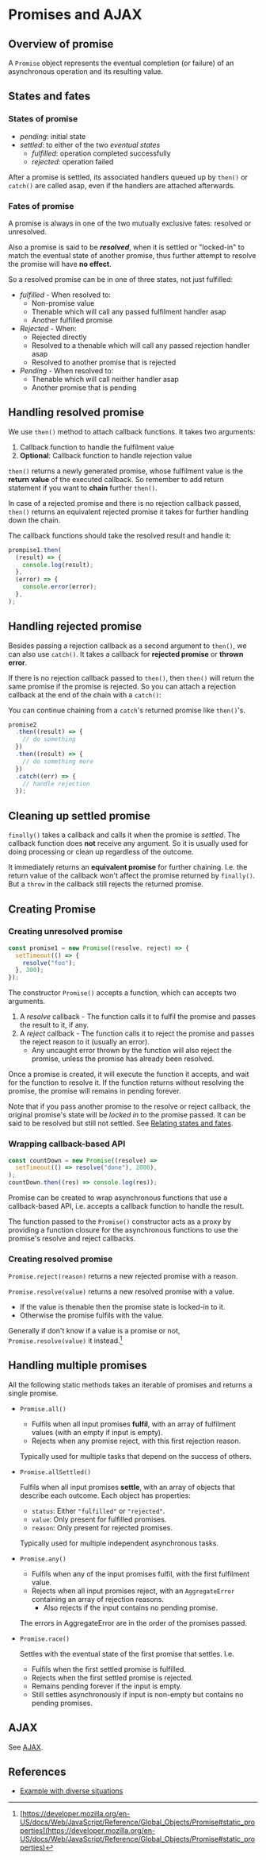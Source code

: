 # Promises and AJAX

## Overview of promise

A `Promise` object represents the eventual completion (or failure) of an
asynchronous operation and its resulting value.

## States and fates

### States of promise

- _pending_: initial state
- _settled_: to either of the two _eventual states_
  - _fulfilled_: operation completed successfully
  - _rejected_: operation failed

After a promise is settled, its associated handlers queued up by `then()` or
`catch()` are called asap, even if the handlers are attached afterwards.

### Fates of promise

A promise is always in one of the two mutually exclusive fates: resolved or
unresolved.

Also a promise is said to be **_resolved_**, when it is settled or "locked-in"
to match the eventual state of another promise, thus further attempt to resolve
the promise will have **no effect**.

So a resolved promise can be in one of three states, not just fulfilled:

- _fulfilled_ - When resolved to:
  - Non-promise value
  - Thenable which will call any passed fulfilment handler asap
  - Another fulfilled promise
- _Rejected_ - When:
  - Rejected directly
  - Resolved to a thenable which will call any passed rejection handler asap
  - Resolved to another promise that is rejected
- _Pending_ - When resolved to:
  - Thenable which will call neither handler asap
  - Another promise that is pending

## Handling resolved promise

We use `then()` method to attach callback functions. It takes two arguments:

1. Callback function to handle the fulfilment value
2. **Optional**: Callback function to handle rejection value

`then()` returns a newly generated promise, whose fulfilment value is the
**return value** of the executed callback. So remember to add return statement
if you want to **chain** further `then()`.

In case of a rejected promise and there is no rejection callback passed,
`then()` returns an equivalent rejected promise it takes for further handling
down the chain.

The callback functions should take the resolved result and handle it:

```javascript
prompise1.then(
  (result) => {
    console.log(result);
  },
  (error) => {
    console.error(error);
  },
);
```

## Handling rejected promise

Besides passing a rejection callback as a second argument to `then()`, we can
also use `catch()`. It takes a callback for **rejected promise** or **thrown
error**.

If there is no rejection callback passed to `then()`, then `then()` will return
the same promise if the promise is rejected. So you can attach a rejection
callback at the end of the chain with a `catch()`:

You can continue chaining from a `catch`'s returned promise like `then()`'s.

```javascript
promise2
  .then((result) => {
    // do something
  })
  .then((result) => {
    // do something more
  })
  .catch((err) => {
    // handle rejection
  });
```

## Cleaning up settled promise

`finally()` takes a callback and calls it when the promise is _settled_. The
callback function does **not** receive any argument. So it is usually used for
doing processing or clean up regardless of the outcome.

It immediately returns an **equivalent promise** for further chaining. I.e. the
return value of the callback won't affect the promise returned by `finally()`.
But a `throw` in the callback still rejects the returned promise.

## Creating Promise

### Creating unresolved promise

```javascript
const promise1 = new Promise((resolve, reject) => {
  setTimeout(() => {
    resolve("foo");
  }, 300);
});
```

The constructor `Promise()` accepts a function, which can accepts two arguments.

1. A _resolve_ callback - The function calls it to fulfil the promise and passes
   the result to it, if any.
2. A _reject_ callback - The function calls it to reject the promise and passes
   the reject reason to it (usually an error).
   - Any uncaught error thrown by the function will also reject the promise,
     unless the promise has already been resolved.

Once a promise is created, it will execute the function it accepts, and wait for
the function to resolve it. If the function returns without resolving the
promise, the promise will remains in pending forever.

Note that if you pass another promise to the resolve or reject callback, the
original promise's state will be _locked in_ to the promise passed. It can be
said to be resolved but still not settled. See
[Relating states and fates](#relating-states-and-fates).

### Wrapping callback-based API

```javascript
const countDown = new Promise((resolve) =>
  setTimeout(() => resolve("done"), 2000),
);
countDown.then((res) => console.log(res));
```

Promise can be created to wrap asynchronous functions that use a callback-based
API, i.e. accepts a callback function to handle the result.

The function passed to the `Promise()` constructor acts as a proxy by providing
a function closure for the asynchronous functions to use the promise's resolve
and reject callbacks.

### Creating resolved promise

`Promise.reject(reason)` returns a new rejected promise with a reason.

`Promise.resolve(value)` returns a new resolved promise with a value.

- If the value is thenable then the promise state is locked-in to it.
- Otherwise the promise fulfils with the value.

Generally if don't know if a value is a promise or not, `Promise.resolve(value)`
it instead.[^1]

## Handling multiple promises

All the following static methods takes an iterable of promises and returns a
single promise.

- `Promise.all()`

  - Fulfils when all input promises **fulfil**, with an array of fulfilment
    values (with an empty if input is empty).
  - Rejects when any promise reject, with this first rejection reason.

  Typically used for multiple tasks that depend on the success of others.

- `Promise.allSettled()`

  Fulfils when all input promises **settle**, with an array of objects that
  describe each outcome. Each object has properties:

  - `status`: Either `"fulfilled"` or `"rejected"`.
  - `value`: Only present for fulfilled promises.
  - `reason`: Only present for rejected promises.

  Typically used for multiple independent asynchronous tasks.

- `Promise.any()`

  - Fulfils when any of the input promises fulfil, with the first fulfilment
    value.
  - Rejects when all input promises reject, with an `AggregateError` containing
    an array of rejection reasons.
    - Also rejects if the input contains no pending promise.

  The errors in AggregateError are in the order of the promises passed.

- `Promise.race()`

  Settles with the eventual state of the first promise that settles. I.e.

  - Fulfils when the first settled promise is fulfilled.
  - Rejects when the first settled promise is rejected.
  - Remains pending forever if the input is empty.
  - Still settles asynchronously if input is non-empty but contains no pending
    promises.

## AJAX

See [AJAX](../ajax.md).

## References

- [Example with diverse situations](https://developer.mozilla.org/en-US/docs/Web/JavaScript/Reference/Global_Objects/Promise#example_with_diverse_situations)

[^1]:
    [https://developer.mozilla.org/en-US/docs/Web/JavaScript/Reference/Global_Objects/Promise#static_properties](https://developer.mozilla.org/en-US/docs/Web/JavaScript/Reference/Global_Objects/Promise#static_properties)

<!-- vim: set fdl=1: -->
